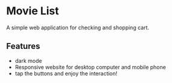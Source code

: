 # Movie List
A simple web application for checking and shopping cart.

## Features
- dark mode
- Responsive website for desktop computer and mobile phone
- tap the buttons and enjoy the interaction!
